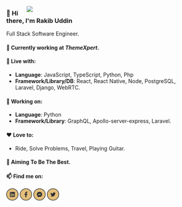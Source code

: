 [<img align="right" width="450" src="https://github-readme-stats.vercel.app/api?username=RRakib&show_icons=true&&theme=onedark"/>](https://github.com/RRakib/)

### 👋  Hi there, I'm Rakib Uddin 
Full Stack Software Engineer.

#### 💼  Currently working at ***ThemeXpert***.

#### 🛌  Live with:
* __Language__: JavaScript, TypeScript, Python, Php
* __Framework/Library/DB__: React, React Native, Node, PostgreSQL, Laravel, Django, WebRTC.

#### 🏹  Working on:
* __Language__: Python
* __Framework/Library__: GraphQL, Apollo-server-express, Laravel.

#### ❤️  Love to:
* Ride, Solve Problems, Travel, Playing Guitar.

#### 🎯  Aiming To Be The Best.

#### 📫  Find me on:
  [<img alt="LinkedIn" src="https://raw.githubusercontent.com/RRakib/RRakib/master/images/linkidin.png" height="32" width="32" />](https://www.linkedin.com/in/rakib-uddin-8b5207172/)
[<img alt="Facebook" src="https://raw.githubusercontent.com/RRakib/RRakib/master/images/facebook.png" height="32" width="32" />](https://www.facebook.com/rakib.uddin.754570)
[<img alt="Messenger" src="https://raw.githubusercontent.com/RRakib/RRakib/master/images/messanger.png" height="32" width="32" />](https://www.facebook.com/rakib.uddin.754570)
[<img alt="Twitter" src="https://raw.githubusercontent.com/RRakib/RRakib/master/images/twitter.png" height="32" width="32" />](https://twitter.com/RakibUd20101281)
